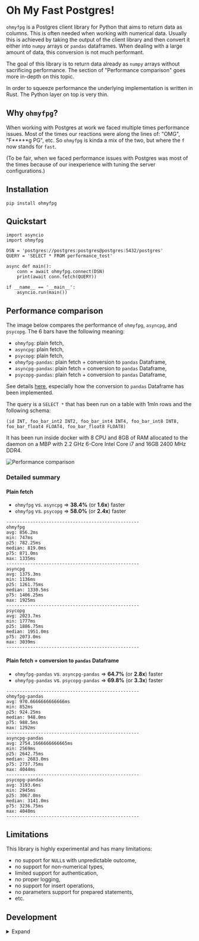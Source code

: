 # Oh My Fast Postgres!

`ohmyfpg` is a Postgres client library for Python that aims to return data as columns. This is often needed when working with numerical data. Usually this is achieved by taking the output of the client library and then convert it either into `numpy` arrays or `pandas` dataframes. When dealing with a large amount of data, this conversion is not much performant.

The goal of this library is to return data already as `numpy` arrays without sacrificing performance. The section of "Performance comparison" goes more in-depth on this topic.

In order to squeeze performance the underlying implementation is written in Rust. The Python layer on top is very thin.

## Why `ohmyfpg`?

When working with Postgres at work we faced multiple times performance issues. Most of the times our reactions were along the lines of: "OMG", "F*****g PG", etc. So `ohmyfpg` is kinda a mix of the two, but where the `f` now stands for `fast`.

(To be fair, when we faced performance issues with Postgres was most of the times because of our inexperience with tuning the server configurations.)

## Installation

```
pip install ohmyfpg
```

## Quickstart

```
import asyncio
import ohmyfpg

DSN = 'postgres://postgres:postgres@postgres:5432/postgres'
QUERY = 'SELECT * FROM performance_test'

async def main():
    conn = await ohmyfpg.connect(DSN)
    print(await conn.fetch(QUERY))

if __name__ == '__main__':
    asyncio.run(main())
```

## Performance comparison

The image below compares the performance of `ohmyfpg`, `asyncpg`, and `psycopg`. The 6 bars have the following meaning:
- `ohmyfpg`: plain fetch,
- `asyncpg`: plain fetch,
- `psycopg`: plain fetch,
- `ohmyfpg-pandas`: plain fetch + conversion to `pandas` Dataframe,
- `asyncpg-pandas`: plain fetch + conversion to `pandas` Dataframe,
- `psycopg-pandas`: plain fetch + conversion to `pandas` Dataframe,

See details [here](performance/compare.py), especially how the conversion to `pandas` Dataframe has been implemented.

The query is a `SELECT *` that has been run on a table with 1mln rows and the following schema:
```
(id INT, foo_bar_int2 INT2, foo_bar_int4 INT4, foo_bar_int8 INT8, foo_bar_float4 FLOAT4, foo_bar_float8 FLOAT8)
```

It has been run inside docker with 8 CPU and 8GB of RAM allocated to the daemon on a MBP with 2.2 GHz 6-Core Intel Core i7 and 16GB 2400 MHz DDR4.

![Performance comparison](performance/performance-comparison.png)

### Detailed summary

#### Plain fetch

- `ohmyfpg` vs. `asyncpg` => **38.4%** (or **1.6x**) faster
- `ohmyfpg` vs. `psycopg` => **58.0%** (or **2.4x**) faster

```
--------------------------------------------------
ohmyfpg
avg: 856.2ms
min: 747ms
p25: 782.25ms
median: 819.0ms
p75: 871.0ms
max: 1335ms
--------------------------------------------------
asyncpg
avg: 1375.3ms
min: 1136ms
p25: 1261.75ms
median: 1330.5ms
p75: 1406.25ms
max: 1925ms
--------------------------------------------------
psycopg
avg: 2023.7ms
min: 1777ms
p25: 1886.75ms
median: 1951.0ms
p75: 2073.0ms
max: 3039ms
--------------------------------------------------
```

#### Plain fetch + conversion to `pandas` Dataframe

- `ohmyfpg-pandas` vs. `asyncpg-pandas` => **64.7%** (or **2.8x**) faster
- `ohmyfpg-pandas` vs. `psycopg-pandas` => **69.8%** (or **3.3x**) faster

```
--------------------------------------------------
ohmyfpg-pandas
avg: 970.6666666666666ms
min: 852ms
p25: 924.25ms
median: 948.0ms
p75: 988.5ms
max: 1292ms
--------------------------------------------------
asyncpg-pandas
avg: 2754.1666666666665ms
min: 2569ms
p25: 2642.75ms
median: 2683.0ms
p75: 2737.75ms
max: 4044ms
--------------------------------------------------
psycopg-pandas
avg: 3193.6ms
min: 2945ms
p25: 3067.0ms
median: 3141.0ms
p75: 3236.75ms
max: 4040ms
--------------------------------------------------
```

## Limitations

This library is highly experimental and has many limitations:
- no support for `NULL`s with unpredictable outcome,
- no support for non-numerical types,
- limited support for authentication,
- no proper logging,
- no support for insert operations,
- no parameters support for prepared statements,
- etc.

## Development

<details>
<summary>Expand</summary>

### How to run the performance comparison

```
docker compose build script
docker compose up -d postgres
docker compose exec -- postgres psql -U postgres

CREATE TABLE performance_test (id INT, foo_bar_int2 INT2, foo_bar_int4 INT4, foo_bar_int8 INT8, foo_bar_float4 FLOAT4, foo_bar_float8 FLOAT8);
INSERT INTO performance_test (
    id,
    foo_bar_int2,
    foo_bar_int4,
    foo_bar_int8,
    foo_bar_float4,
    foo_bar_float8
) VALUES (
    generate_series(1, 1000000),
    trunc(random() * (2*32768) - 32768),
    trunc(random() * (2*2147483648) - 2147483648),
    trunc(random() * (2*9223372036854775808) - 9223372036854775808),
    trunc(random()),
    trunc(random())
);


docker compose up script
docker compose cp script:/usr/src/app/performance-comparison.png ./performance
```

### How to do basic benchmarking

```
docker run -p 5432:5432 --name rust-postgres -e POSTGRES_PASSWORD=postgres -d postgres -c log_min_messages=DEBUG5
```

Data preparation:
```
CREATE TABLE performance_test (id INT, foo_bar_int2 INT2, foo_bar_int4 INT4, foo_bar_int8 INT8, foo_bar_float4 FLOAT4, foo_bar_float8 FLOAT8);
INSERT INTO performance_test (
    id,
    foo_bar_int2,
    foo_bar_int4,
    foo_bar_int8,
    foo_bar_float4,
    foo_bar_float8
) VALUES (
    generate_series(1, 1000000),
    trunc(random() * (2*32768) - 32768),
    trunc(random() * (2*2147483648) - 2147483648),
    trunc(random() * (2*9223372036854775808) - 9223372036854775808),
    trunc(random()),
    trunc(random())
);
```

```
maturin develop --release --manifest-path ohmyfpg/Cargo.toml
python python/examples/simple_query.py
```

```
RUST_BACKTRACE=1 cargo run -r -p ohmyfpg_core --example simple_query
```

### How to do basic profiling

```
sudo CARGO_PROFILE_BENCH_DEBUG=true RUST_BACKTRACE=1 cargo flamegraph -p ohmyfpg_core --example simple_query
```

```
CARGO_PROFILE_BENCH_DEBUG=true RUST_BACKTRACE=1 cargo instruments --release -p ohmyfpg_core --example simple_query -t time
```

```
CARGO_PROFILE_BENCH_DEBUG=true RUST_BACKTRACE=1 cargo instruments --release -p ohmyfpg_core --example simple_query -t Allocations
```
</details>
